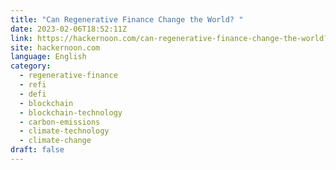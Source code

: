 ```yaml
---
title: "Can Regenerative Finance Change the World? "
date: 2023-02-06T18:52:11Z
link: https://hackernoon.com/can-regenerative-finance-change-the-world?source=rss&utm_medium=RSS&utm_source=news.12bit.vn
site: hackernoon.com
language: English
category:
  - regenerative-finance
  - refi
  - defi
  - blockchain
  - blockchain-technology
  - carbon-emissions
  - climate-technology
  - climate-change
draft: false
---
```

